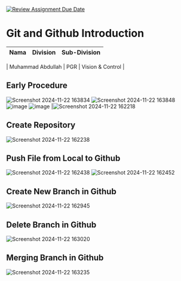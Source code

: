 [![Review Assignment Due Date](https://classroom.github.com/assets/deadline-readme-button-22041afd0340ce965d47ae6ef1cefeee28c7c493a6346c4f15d667ab976d596c.svg)](https://classroom.github.com/a/tbEHDGEc)
# Git and Github Introduction

| Nama  | Division        | Sub-Division  |
| ----- | ---------- | ---------- |

| Muhammad Abdullah   | PGR | Vision & Control |


## Early Procedure

![Screenshot 2024-11-22 163834](https://github.com/user-attachments/assets/3c878f29-2fe5-4903-9b42-f527247845ec)
![Screenshot 2024-11-22 163848](https://github.com/user-attachments/assets/318bf2d7-80a8-4acb-9ef7-37debfea5807)
![image](https://github.com/user-attachments/assets/e65120f9-9995-4079-856d-9da9d347a7f3)
![image](https://github.com/user-attachments/assets/0ac6ebd4-4726-4295-a0a0-786484d289cc)
|![Screenshot 2024-11-22 162218](https://github.com/user-attachments/assets/c4eef056-c376-4556-a8bf-52a5d1d77a85)

## Create Repository

![Screenshot 2024-11-22 162238](https://github.com/user-attachments/assets/7029481d-22e0-470e-8ea4-2a6131895395)

## Push File from Local to Github

![Screenshot 2024-11-22 162438](https://github.com/user-attachments/assets/2ab95055-82be-4020-bb6a-267ab1a7f4dd)
![Screenshot 2024-11-22 162452](https://github.com/user-attachments/assets/a5e118b7-c6e4-49bc-b985-324ade1e4d29)

## Create New Branch in Github 

![Screenshot 2024-11-22 162945](https://github.com/user-attachments/assets/1beebb94-a99f-4b3e-8b2a-81f086b0ed99)


## Delete Branch in Github

![Screenshot 2024-11-22 163020](https://github.com/user-attachments/assets/97d82c52-def0-4c98-b633-530aeaa3a3ac)


## Merging Branch in Github

![Screenshot 2024-11-22 163235](https://github.com/user-attachments/assets/463addb9-6d9d-447c-9c4e-7ae9122be272)



